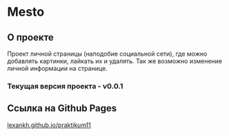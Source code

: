 # Mesto


## О проекте
Проект личной страницы (наподобие социальной сети), где можно добавлять картинки, лайкать их и удалять. Так же возможно изменение личной информации на странице.

### Текущая версия проекта - v0.0.1

## Ссылка на Github Pages
[lexankh.github.io/praktikum11](lexankh.github.io/praktikum11)

